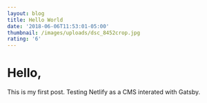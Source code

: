 ```yaml
---
layout: blog
title: Hello World
date: '2018-06-06T11:53:01-05:00'
thumbnail: /images/uploads/dsc_8452crop.jpg
rating: '6'
---
```

# Hello, 

This is my first post. Testing Netlify as a CMS interated with Gatsby.
